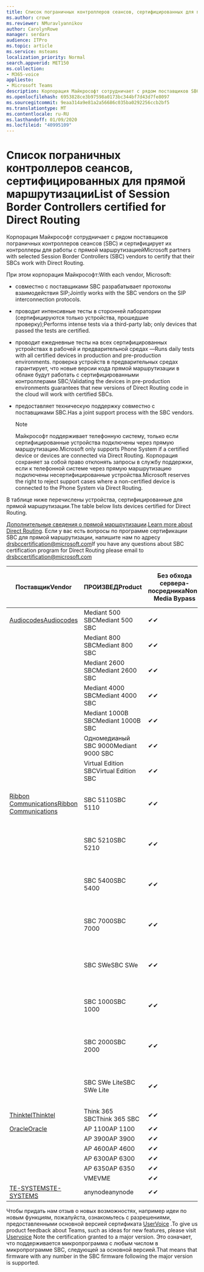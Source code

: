 ```yaml
---
title: Список пограничных контроллеров сеансов, сертифицированных для прямой маршрутизации
ms.author: crowe
ms.reviewer: NMuravlyannikov
author: CarolynRowe
manager: serdars
audience: ITPro
ms.topic: article
ms.service: msteams
localization_priority: Normal
search.appverid: MET150
ms.collection:
- M365-voice
appliesto:
- Microsoft Teams
description: Корпорация Майкрософт сотрудничает с рядом поставщиков SBC и сертифицирует их контроллеры для работы с прямой маршрутизацией.
ms.openlocfilehash: 6953828ce3b97598a0173bc344bf7d43d7fe8097
ms.sourcegitcommit: 9eaa314a9e81a2a56686c035ba0292256ccb2bf5
ms.translationtype: MT
ms.contentlocale: ru-RU
ms.lasthandoff: 01/09/2020
ms.locfileid: "40995109"
---
```

# <a name="list-of-session-border-controllers-certified-for-direct-routing"></a><span data-ttu-id="c46ad-103">Список пограничных контроллеров сеансов, сертифицированных для прямой маршрутизации</span><span class="sxs-lookup"><span data-stu-id="c46ad-103">List of Session Border Controllers certified for Direct Routing</span></span>

<span data-ttu-id="c46ad-104">Корпорация Майкрософт сотрудничает с рядом поставщиков пограничных контроллеров сеансов (SBC) и сертифицирует их контроллеры для работы с прямой маршрутизацией</span><span class="sxs-lookup"><span data-stu-id="c46ad-104">Microsoft partners with selected Session Border Controllers (SBC) vendors to certify that their SBCs work with Direct Routing.</span></span> 

<span data-ttu-id="c46ad-105">При этом корпорация Майкрософт:</span><span class="sxs-lookup"><span data-stu-id="c46ad-105">With each vendor, Microsoft:</span></span> 

- <span data-ttu-id="c46ad-106">совместно с поставщиками SBC разрабатывает протоколы взаимодействия SIP;</span><span class="sxs-lookup"><span data-stu-id="c46ad-106">Jointly works with the SBC vendors on the SIP interconnection protocols.</span></span>
- <span data-ttu-id="c46ad-107">проводит интенсивные тесты в сторонней лаборатории (сертифицируются только устройства, прошедшие проверку);</span><span class="sxs-lookup"><span data-stu-id="c46ad-107">Performs intense tests via a third-party lab; only devices that passed the tests are certified.</span></span> 
- <span data-ttu-id="c46ad-108">проводит ежедневные тесты на всех сертифицированных устройствах в рабочей и предварительной средах —</span><span class="sxs-lookup"><span data-stu-id="c46ad-108">Runs daily tests with all certified devices in production and pre-production environments.</span></span> <span data-ttu-id="c46ad-109">проверка устройств в предварительных средах гарантирует, что новые версии кода прямой маршрутизации в облаке будут работать с сертифицированными контроллерами SBC;</span><span class="sxs-lookup"><span data-stu-id="c46ad-109">Validating the devices in pre-production environments guarantees that new versions of Direct Routing code in the cloud will work with certified SBCs.</span></span> 
- <span data-ttu-id="c46ad-110">предоставляет техническую поддержку совместно с поставщиками SBC.</span><span class="sxs-lookup"><span data-stu-id="c46ad-110">Has a joint support process with the SBC vendors.</span></span>


  > [!NOTE]
  > <span data-ttu-id="c46ad-111">Майкрософт поддерживает телефонную систему, только если сертифицированные устройства подключены через прямую маршрутизацию.</span><span class="sxs-lookup"><span data-stu-id="c46ad-111">Microsoft only supports Phone System if a certified device or devices are connected via Direct Routing.</span></span> <span data-ttu-id="c46ad-112">Корпорация сохраняет за собой право отклонять запросы в службу поддержки, если к телефонной системе через прямую маршрутизацию подключены несертифицированные устройства.</span><span class="sxs-lookup"><span data-stu-id="c46ad-112">Microsoft reserves the right to reject support cases where a non-certified device is connected to the Phone System via Direct Routing.</span></span> 

<span data-ttu-id="c46ad-113">В таблице ниже перечислены устройства, сертифицированные для прямой маршрутизации.</span><span class="sxs-lookup"><span data-stu-id="c46ad-113">The table below lists devices certified for Direct Routing.</span></span> 

<span data-ttu-id="c46ad-114">[Дополнительные сведения о прямой маршрутизации](https://aka.ms/dr).</span><span class="sxs-lookup"><span data-stu-id="c46ad-114">[Learn more about Direct Routing](https://aka.ms/dr).</span></span> <span data-ttu-id="c46ad-115">Если у вас есть вопросы по программе сертификации SBC для прямой маршрутизации, напишите нам по адресу drsbccertification@microsoft.com</span><span class="sxs-lookup"><span data-stu-id="c46ad-115">If you have any questions about SBC certification program for Direct Routing please email to drsbccertification@microsoft.com</span></span>


|                                                       <span data-ttu-id="c46ad-116">Поставщик</span><span class="sxs-lookup"><span data-stu-id="c46ad-116">Vendor</span></span>                                                        |       <span data-ttu-id="c46ad-117">ПРОИЗВЕД</span><span class="sxs-lookup"><span data-stu-id="c46ad-117">Product</span></span>       | <span data-ttu-id="c46ad-118">Без обхода сервера-посредника</span><span class="sxs-lookup"><span data-stu-id="c46ad-118">Non-Media Bypass</span></span> | <span data-ttu-id="c46ad-119">Обход сервера-посредника</span><span class="sxs-lookup"><span data-stu-id="c46ad-119">Media Bypass</span></span> | <span data-ttu-id="c46ad-120">Версия ПО</span><span class="sxs-lookup"><span data-stu-id="c46ad-120">Software Version</span></span> | <span data-ttu-id="c46ad-121">Ваидатед с поставщиками E911</span><span class="sxs-lookup"><span data-stu-id="c46ad-121">Vaidated with E911 providers</span></span> | <span data-ttu-id="c46ad-122">Возможность Елин</span><span class="sxs-lookup"><span data-stu-id="c46ad-122">ELIN capable</span></span>
|---------------------------------------------------------------------------------------------------------------------|---------------------|------------------|--------------|------------------|-----------------|------------------|
| [<span data-ttu-id="c46ad-123">Audiocodes</span><span class="sxs-lookup"><span data-stu-id="c46ad-123">Audiocodes</span></span>](https://www.audiocodes.com/solutions-products/products/products-for-microsoft-365/direct-routing-for-microsoft-teams) |   <span data-ttu-id="c46ad-124">Mediant 500 SBC</span><span class="sxs-lookup"><span data-stu-id="c46ad-124">Mediant 500 SBC</span></span>   |     <span data-ttu-id="c46ad-125">&#10004;</span><span class="sxs-lookup"><span data-stu-id="c46ad-125">&#10004;</span></span>     |   <span data-ttu-id="c46ad-126">&#10004;</span><span class="sxs-lookup"><span data-stu-id="c46ad-126">&#10004;</span></span>    |  <span data-ttu-id="c46ad-127">7.20 а. 250</span><span class="sxs-lookup"><span data-stu-id="c46ad-127">7.20A.250</span></span>   |
|                                                                                                                     |   <span data-ttu-id="c46ad-128">Mediant 800 SBC</span><span class="sxs-lookup"><span data-stu-id="c46ad-128">Mediant 800 SBC</span></span>   |     <span data-ttu-id="c46ad-129">&#10004;</span><span class="sxs-lookup"><span data-stu-id="c46ad-129">&#10004;</span></span>     |   <span data-ttu-id="c46ad-130">&#10004;</span><span class="sxs-lookup"><span data-stu-id="c46ad-130">&#10004;</span></span>     |  <span data-ttu-id="c46ad-131">7.20 а. 250</span><span class="sxs-lookup"><span data-stu-id="c46ad-131">7.20A.250</span></span>   |    |    |
|                                                                                                                     |  <span data-ttu-id="c46ad-132">Mediant 2600 SBC</span><span class="sxs-lookup"><span data-stu-id="c46ad-132">Mediant 2600 SBC</span></span>   |     <span data-ttu-id="c46ad-133">&#10004;</span><span class="sxs-lookup"><span data-stu-id="c46ad-133">&#10004;</span></span>     |   <span data-ttu-id="c46ad-134">&#10004;</span><span class="sxs-lookup"><span data-stu-id="c46ad-134">&#10004;</span></span>    |  <span data-ttu-id="c46ad-135">7.20 а. 250</span><span class="sxs-lookup"><span data-stu-id="c46ad-135">7.20A.250</span></span>   |     |    |    
|                                                                                                                     |  <span data-ttu-id="c46ad-136">Mediant 4000 SBC</span><span class="sxs-lookup"><span data-stu-id="c46ad-136">Mediant 4000 SBC</span></span>   |     <span data-ttu-id="c46ad-137">&#10004;</span><span class="sxs-lookup"><span data-stu-id="c46ad-137">&#10004;</span></span>     |   <span data-ttu-id="c46ad-138">&#10004;</span><span class="sxs-lookup"><span data-stu-id="c46ad-138">&#10004;</span></span>     |  <span data-ttu-id="c46ad-139">7.20 а. 250</span><span class="sxs-lookup"><span data-stu-id="c46ad-139">7.20A.250</span></span>   |     |    |    
|                                                                                                                     | <span data-ttu-id="c46ad-140">Mediant 1000B SBC</span><span class="sxs-lookup"><span data-stu-id="c46ad-140">Mediant 1000B  SBC</span></span>  |     <span data-ttu-id="c46ad-141">&#10004;</span><span class="sxs-lookup"><span data-stu-id="c46ad-141">&#10004;</span></span>     |   <span data-ttu-id="c46ad-142">Pending</span><span class="sxs-lookup"><span data-stu-id="c46ad-142">Pending</span></span>     |  <span data-ttu-id="c46ad-143">7.20 а. 250</span><span class="sxs-lookup"><span data-stu-id="c46ad-143">7.20A.250</span></span>  |    |    |    
|                                                                                                                     | <span data-ttu-id="c46ad-144">Одномедианый SBC 9000</span><span class="sxs-lookup"><span data-stu-id="c46ad-144">Mediant 9000  SBC</span></span>  |     <span data-ttu-id="c46ad-145">&#10004;</span><span class="sxs-lookup"><span data-stu-id="c46ad-145">&#10004;</span></span>     |   <span data-ttu-id="c46ad-146">&#10004;</span><span class="sxs-lookup"><span data-stu-id="c46ad-146">&#10004;</span></span>     |  <span data-ttu-id="c46ad-147">7.20 а. 250</span><span class="sxs-lookup"><span data-stu-id="c46ad-147">7.20A.250</span></span>   |    |    |                                                                       
|                                                                                                                     | <span data-ttu-id="c46ad-148">Virtual Edition SBC</span><span class="sxs-lookup"><span data-stu-id="c46ad-148">Virtual Edition SBC</span></span> |     <span data-ttu-id="c46ad-149">&#10004;</span><span class="sxs-lookup"><span data-stu-id="c46ad-149">&#10004;</span></span>     |   <span data-ttu-id="c46ad-150">&#10004;</span><span class="sxs-lookup"><span data-stu-id="c46ad-150">&#10004;</span></span>     |  <span data-ttu-id="c46ad-151">7.20 а. 250</span><span class="sxs-lookup"><span data-stu-id="c46ad-151">7.20A.250</span></span> |    |    |    
|  [<span data-ttu-id="c46ad-152">Ribbon Communications</span><span class="sxs-lookup"><span data-stu-id="c46ad-152">Ribbon Communications</span></span>](https://ribboncommunications.com/solutions/enterprise-solutions/microsoft-skype-business)  |      <span data-ttu-id="c46ad-153">SBC 5110</span><span class="sxs-lookup"><span data-stu-id="c46ad-153">SBC 5110</span></span>       |     <span data-ttu-id="c46ad-154">&#10004;</span><span class="sxs-lookup"><span data-stu-id="c46ad-154">&#10004;</span></span>     |   <span data-ttu-id="c46ad-155">&#10004;</span><span class="sxs-lookup"><span data-stu-id="c46ad-155">&#10004;</span></span>    |       <span data-ttu-id="c46ad-156">V6.2</span><span class="sxs-lookup"><span data-stu-id="c46ad-156">V6.2</span></span>       |  <span data-ttu-id="c46ad-157">Интрадо ЕРС</span><span class="sxs-lookup"><span data-stu-id="c46ad-157">Intrado ERS</span></span> <br><span data-ttu-id="c46ad-158">Интрадо ЕГВ</span><span class="sxs-lookup"><span data-stu-id="c46ad-158">Intrado EGW</span></span> |   <span data-ttu-id="c46ad-159">Нет</span><span class="sxs-lookup"><span data-stu-id="c46ad-159">No</span></span> |    
|                                                                                                                     |      <span data-ttu-id="c46ad-160">SBC 5210</span><span class="sxs-lookup"><span data-stu-id="c46ad-160">SBC 5210</span></span>       |     <span data-ttu-id="c46ad-161">&#10004;</span><span class="sxs-lookup"><span data-stu-id="c46ad-161">&#10004;</span></span>     |  <span data-ttu-id="c46ad-162">&#10004;</span><span class="sxs-lookup"><span data-stu-id="c46ad-162">&#10004;</span></span>    |       <span data-ttu-id="c46ad-163">V6.2</span><span class="sxs-lookup"><span data-stu-id="c46ad-163">V6.2</span></span>       |   <span data-ttu-id="c46ad-164">Интрадо ЕРС</span><span class="sxs-lookup"><span data-stu-id="c46ad-164">Intrado ERS</span></span> <br><span data-ttu-id="c46ad-165">Интрадо ЕГВ</span><span class="sxs-lookup"><span data-stu-id="c46ad-165">Intrado EGW</span></span>  | <span data-ttu-id="c46ad-166">Нет</span><span class="sxs-lookup"><span data-stu-id="c46ad-166">No</span></span>   |    
|                                                                                                                     |      <span data-ttu-id="c46ad-167">SBC 5400</span><span class="sxs-lookup"><span data-stu-id="c46ad-167">SBC 5400</span></span>       |     <span data-ttu-id="c46ad-168">&#10004;</span><span class="sxs-lookup"><span data-stu-id="c46ad-168">&#10004;</span></span>     |   <span data-ttu-id="c46ad-169">&#10004;</span><span class="sxs-lookup"><span data-stu-id="c46ad-169">&#10004;</span></span>   |       <span data-ttu-id="c46ad-170">V6.2</span><span class="sxs-lookup"><span data-stu-id="c46ad-170">V6.2</span></span>       |  <span data-ttu-id="c46ad-171">Интрадо ЕРС</span><span class="sxs-lookup"><span data-stu-id="c46ad-171">Intrado ERS</span></span> <br><span data-ttu-id="c46ad-172">Интрадо ЕГВ</span><span class="sxs-lookup"><span data-stu-id="c46ad-172">Intrado EGW</span></span>    |<span data-ttu-id="c46ad-173">Нет</span><span class="sxs-lookup"><span data-stu-id="c46ad-173">No</span></span>|    
|                                                                                                                     |      <span data-ttu-id="c46ad-174">SBC 7000</span><span class="sxs-lookup"><span data-stu-id="c46ad-174">SBC 7000</span></span>       |     <span data-ttu-id="c46ad-175">&#10004;</span><span class="sxs-lookup"><span data-stu-id="c46ad-175">&#10004;</span></span>     |   <span data-ttu-id="c46ad-176">&#10004;</span><span class="sxs-lookup"><span data-stu-id="c46ad-176">&#10004;</span></span>    |       <span data-ttu-id="c46ad-177">V6.2</span><span class="sxs-lookup"><span data-stu-id="c46ad-177">V6.2</span></span>       |   <span data-ttu-id="c46ad-178">Интрадо ЕРС</span><span class="sxs-lookup"><span data-stu-id="c46ad-178">Intrado ERS</span></span> <br><span data-ttu-id="c46ad-179">Интрадо ЕГВ</span><span class="sxs-lookup"><span data-stu-id="c46ad-179">Intrado EGW</span></span>  |  <span data-ttu-id="c46ad-180">Нет</span><span class="sxs-lookup"><span data-stu-id="c46ad-180">No</span></span>  |    
|                                                                                                                     |       <span data-ttu-id="c46ad-181">SBC SWe</span><span class="sxs-lookup"><span data-stu-id="c46ad-181">SBC SWe</span></span>       |     <span data-ttu-id="c46ad-182">&#10004;</span><span class="sxs-lookup"><span data-stu-id="c46ad-182">&#10004;</span></span>     |   <span data-ttu-id="c46ad-183">&#10004;</span><span class="sxs-lookup"><span data-stu-id="c46ad-183">&#10004;</span></span>   |       <span data-ttu-id="c46ad-184">V6.2</span><span class="sxs-lookup"><span data-stu-id="c46ad-184">V6.2</span></span>       |   <span data-ttu-id="c46ad-185">Интрадо ЕРС</span><span class="sxs-lookup"><span data-stu-id="c46ad-185">Intrado ERS</span></span> <br><span data-ttu-id="c46ad-186">Интрадо ЕГВ</span><span class="sxs-lookup"><span data-stu-id="c46ad-186">Intrado EGW</span></span> |   <span data-ttu-id="c46ad-187">Нет</span><span class="sxs-lookup"><span data-stu-id="c46ad-187">No</span></span> |    
|                                                                                                                     |      <span data-ttu-id="c46ad-188">SBC 1000</span><span class="sxs-lookup"><span data-stu-id="c46ad-188">SBC 1000</span></span>       |     <span data-ttu-id="c46ad-189">&#10004;</span><span class="sxs-lookup"><span data-stu-id="c46ad-189">&#10004;</span></span>     |   <span data-ttu-id="c46ad-190">&#10004;</span><span class="sxs-lookup"><span data-stu-id="c46ad-190">&#10004;</span></span>    |      <span data-ttu-id="c46ad-191">V8.0.1</span><span class="sxs-lookup"><span data-stu-id="c46ad-191">v8.0.1</span></span>     |  <span data-ttu-id="c46ad-192">Интрадо ЕРС</span><span class="sxs-lookup"><span data-stu-id="c46ad-192">Intrado ERS</span></span> <br><span data-ttu-id="c46ad-193">Интрадо ЕГВ</span><span class="sxs-lookup"><span data-stu-id="c46ad-193">Intrado EGW</span></span>   |  <span data-ttu-id="c46ad-194">Pending</span><span class="sxs-lookup"><span data-stu-id="c46ad-194">Pending</span></span>  |    
|                                                                                                                     |      <span data-ttu-id="c46ad-195">SBC 2000</span><span class="sxs-lookup"><span data-stu-id="c46ad-195">SBC 2000</span></span>       |     <span data-ttu-id="c46ad-196">&#10004;</span><span class="sxs-lookup"><span data-stu-id="c46ad-196">&#10004;</span></span>     |   <span data-ttu-id="c46ad-197">&#10004;</span><span class="sxs-lookup"><span data-stu-id="c46ad-197">&#10004;</span></span>   |     <span data-ttu-id="c46ad-198">V8.0.1</span><span class="sxs-lookup"><span data-stu-id="c46ad-198">v8.0.1</span></span>     |  <span data-ttu-id="c46ad-199">Интрадо ЕРС</span><span class="sxs-lookup"><span data-stu-id="c46ad-199">Intrado ERS</span></span> <br><span data-ttu-id="c46ad-200">Интрадо ЕГВ</span><span class="sxs-lookup"><span data-stu-id="c46ad-200">Intrado EGW</span></span>  |  <span data-ttu-id="c46ad-201">Pending</span><span class="sxs-lookup"><span data-stu-id="c46ad-201">Pending</span></span>  |    
|                                                                                                                     |    <span data-ttu-id="c46ad-202">SBC SWe Lite</span><span class="sxs-lookup"><span data-stu-id="c46ad-202">SBC SWe Lite</span></span>     |     <span data-ttu-id="c46ad-203">&#10004;</span><span class="sxs-lookup"><span data-stu-id="c46ad-203">&#10004;</span></span>     |  <span data-ttu-id="c46ad-204">&#10004;</span><span class="sxs-lookup"><span data-stu-id="c46ad-204">&#10004;</span></span>    |      <span data-ttu-id="c46ad-205">V8.0.1</span><span class="sxs-lookup"><span data-stu-id="c46ad-205">v8.0.1</span></span>    |  <span data-ttu-id="c46ad-206">Интрадо ЕРС</span><span class="sxs-lookup"><span data-stu-id="c46ad-206">Intrado ERS</span></span> <br><span data-ttu-id="c46ad-207">Интрадо ЕГВ</span><span class="sxs-lookup"><span data-stu-id="c46ad-207">Intrado EGW</span></span>   |  <span data-ttu-id="c46ad-208">Pending</span><span class="sxs-lookup"><span data-stu-id="c46ad-208">Pending</span></span>  |    
|                     [<span data-ttu-id="c46ad-209">Thinktel</span><span class="sxs-lookup"><span data-stu-id="c46ad-209">Thinktel</span></span>](https://www.thinktel.ca/services/think-365/think-365-overview/)                      |    <span data-ttu-id="c46ad-210">Think 365 SBC</span><span class="sxs-lookup"><span data-stu-id="c46ad-210">Think 365 SBC</span></span>    |     <span data-ttu-id="c46ad-211">&#10004;</span><span class="sxs-lookup"><span data-stu-id="c46ad-211">&#10004;</span></span>     |   <span data-ttu-id="c46ad-212">Pending</span><span class="sxs-lookup"><span data-stu-id="c46ad-212">Pending</span></span>    |       <span data-ttu-id="c46ad-213">V1.4</span><span class="sxs-lookup"><span data-stu-id="c46ad-213">V1.4</span></span>       |     |    |    
|                     [<span data-ttu-id="c46ad-214">Oracle</span><span class="sxs-lookup"><span data-stu-id="c46ad-214">Oracle</span></span>](https://www.oracle.com/industries/communications/enterprise-session-border-controller/microsoft.html)                      |    <span data-ttu-id="c46ad-215">AP 1100</span><span class="sxs-lookup"><span data-stu-id="c46ad-215">AP 1100</span></span>      |    <span data-ttu-id="c46ad-216">&#10004;</span><span class="sxs-lookup"><span data-stu-id="c46ad-216">&#10004;</span></span>     |    <span data-ttu-id="c46ad-217">&#10004;</span><span class="sxs-lookup"><span data-stu-id="c46ad-217">&#10004;</span></span>    |   <span data-ttu-id="c46ad-218">8.3.0.0.1</span><span class="sxs-lookup"><span data-stu-id="c46ad-218">8.3.0.0.1</span></span> |    |    |    
|                                                                                                                    |    <span data-ttu-id="c46ad-219">AP 3900</span><span class="sxs-lookup"><span data-stu-id="c46ad-219">AP 3900</span></span>           |    <span data-ttu-id="c46ad-220">&#10004;</span><span class="sxs-lookup"><span data-stu-id="c46ad-220">&#10004;</span></span>     |    <span data-ttu-id="c46ad-221">&#10004;</span><span class="sxs-lookup"><span data-stu-id="c46ad-221">&#10004;</span></span>   |   <span data-ttu-id="c46ad-222">8.3.0.0.1</span><span class="sxs-lookup"><span data-stu-id="c46ad-222">8.3.0.0.1</span></span>  |    |    |    
|                                                                                                                    |      <span data-ttu-id="c46ad-223">AP 4600</span><span class="sxs-lookup"><span data-stu-id="c46ad-223">AP 4600</span></span>         |    <span data-ttu-id="c46ad-224">&#10004;</span><span class="sxs-lookup"><span data-stu-id="c46ad-224">&#10004;</span></span>   |    <span data-ttu-id="c46ad-225">&#10004;</span><span class="sxs-lookup"><span data-stu-id="c46ad-225">&#10004;</span></span>     |     <span data-ttu-id="c46ad-226">8.3.0.0.1</span><span class="sxs-lookup"><span data-stu-id="c46ad-226">8.3.0.0.1</span></span>  |   |    |    
|                                                                                                                    |      <span data-ttu-id="c46ad-227">AP 6300</span><span class="sxs-lookup"><span data-stu-id="c46ad-227">AP 6300</span></span>         |    <span data-ttu-id="c46ad-228">&#10004;</span><span class="sxs-lookup"><span data-stu-id="c46ad-228">&#10004;</span></span>   |    <span data-ttu-id="c46ad-229">&#10004;</span><span class="sxs-lookup"><span data-stu-id="c46ad-229">&#10004;</span></span>     |     <span data-ttu-id="c46ad-230">8.3.0.0.1</span><span class="sxs-lookup"><span data-stu-id="c46ad-230">8.3.0.0.1</span></span>  |   |    |    
|                                                                                                                   |      <span data-ttu-id="c46ad-231">AP 6350</span><span class="sxs-lookup"><span data-stu-id="c46ad-231">AP 6350</span></span>           |    <span data-ttu-id="c46ad-232">&#10004;</span><span class="sxs-lookup"><span data-stu-id="c46ad-232">&#10004;</span></span>   |    <span data-ttu-id="c46ad-233">&#10004;</span><span class="sxs-lookup"><span data-stu-id="c46ad-233">&#10004;</span></span>    |     <span data-ttu-id="c46ad-234">8.3.0.0.1</span><span class="sxs-lookup"><span data-stu-id="c46ad-234">8.3.0.0.1</span></span>  |        |    |                                            
|                                                                                                                    |      <span data-ttu-id="c46ad-235">VME</span><span class="sxs-lookup"><span data-stu-id="c46ad-235">VME</span></span>           |    <span data-ttu-id="c46ad-236">&#10004;</span><span class="sxs-lookup"><span data-stu-id="c46ad-236">&#10004;</span></span>    |    <span data-ttu-id="c46ad-237">&#10004;</span><span class="sxs-lookup"><span data-stu-id="c46ad-237">&#10004;</span></span>    |     <span data-ttu-id="c46ad-238">8.3.0.0.1</span><span class="sxs-lookup"><span data-stu-id="c46ad-238">8.3.0.0.1</span></span>   |    |    |    
|                     [<span data-ttu-id="c46ad-239">TE-SYSTEMS</span><span class="sxs-lookup"><span data-stu-id="c46ad-239">TE-SYSTEMS</span></span>](https://www.anynode.de/anynode-and-microsoft-teams/)                               |     <span data-ttu-id="c46ad-240">anynode</span><span class="sxs-lookup"><span data-stu-id="c46ad-240">anynode</span></span>         |     <span data-ttu-id="c46ad-241">&#10004;</span><span class="sxs-lookup"><span data-stu-id="c46ad-241">&#10004;</span></span>   |  <span data-ttu-id="c46ad-242">&#10004;</span><span class="sxs-lookup"><span data-stu-id="c46ad-242">&#10004;</span></span>   |      <span data-ttu-id="c46ad-243">V3.16.2</span><span class="sxs-lookup"><span data-stu-id="c46ad-243">v3.16.2</span></span>      |     |    |    

<span data-ttu-id="c46ad-244">Чтобы придать нам отзыв о новых возможностях, например идеи по новым функциям, пожалуйста, ознакомьтесь с разрешениями, предоставленными основной версией сертификата [UserVoice](https://microsoftteams.uservoice.com) .</span><span class="sxs-lookup"><span data-stu-id="c46ad-244">To give us product feedback about Teams, such as ideas for new features, please visit [Uservoice](https://microsoftteams.uservoice.com) Note the certification granted to a major version.</span></span> <span data-ttu-id="c46ad-245">Это означает, что поддерживается микропрограмма с любым числом в микропрограмме SBC, следующей за основной версией.</span><span class="sxs-lookup"><span data-stu-id="c46ad-245">That means that firmware with any number in the SBC firmware following the major version is supported.</span></span>
